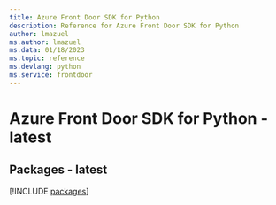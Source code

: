 ```yaml
---
title: Azure Front Door SDK for Python
description: Reference for Azure Front Door SDK for Python
author: lmazuel
ms.author: lmazuel
ms.data: 01/18/2023
ms.topic: reference
ms.devlang: python
ms.service: frontdoor
---
```

# Azure Front Door SDK for Python - latest
## Packages - latest
[!INCLUDE [packages](front-door-index.md)]